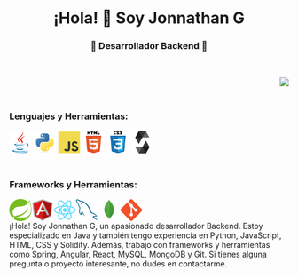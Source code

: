 <h1 align="center">¡Hola! 👋 Soy Jonnathan G</h1>
<h3 align="center">🌟 Desarrollador Backend 🌟</h3>
<br>
<p>
  <img align="right" src="https://as1.ftcdn.net/v2/jpg/03/52/39/00/1000_F_352390061_Bem8aYkzfGhIObTC4fXhf0PmKQjWM1wN.jpg" />
</p>
<br>
<h3 align="left"><br>Lenguajes y Herramientas:</h3>
<div style="display: inline-block;">
  <img src="https://raw.githubusercontent.com/devicons/devicon/master/icons/java/java-original.svg" alt="java"
    width="40" height="40" title="Java" /> <!-- Java logo -->
  <img src="https://raw.githubusercontent.com/devicons/devicon/master/icons/python/python-original.svg" alt="python"
    width="40" height="40" title="Python" /> <!-- Python logo -->
  <img src="https://raw.githubusercontent.com/devicons/devicon/master/icons/javascript/javascript-original.svg"
    alt="javascript" width="40" height="40" title="JavaScript" /> <!-- JavaScript logo -->
  <img src="https://raw.githubusercontent.com/devicons/devicon/master/icons/html5/html5-original-wordmark.svg"
    alt="html5" width="40" height="40" title="HTML" /> <!-- HTML logo -->
  <img src="https://raw.githubusercontent.com/devicons/devicon/master/icons/css3/css3-original-wordmark.svg" alt="css3"
    width="40" height="40" title="CSS" /> <!-- CSS logo -->
  <img src="https://raw.githubusercontent.com/devicons/devicon/master/icons/solidity/solidity-original.svg" alt="solidity"
    width="40" height="40" title="Solidity" /> <!-- Solidity logo -->
</div>
<h3 align="left"><br>Frameworks y Herramientas:</h3>
<div style="display: flex;">
  <img src="https://raw.githubusercontent.com/devicons/devicon/master/icons/spring/spring-original.svg" alt="spring"
    width="40" height="40" title="Spring" /> <!-- Spring logo -->
  <img src="https://raw.githubusercontent.com/devicons/devicon/master/icons/angularjs/angularjs-original.svg"
    alt="angular" width="40" height="40" title="Angular" /> <!-- Angular logo -->
  <img src="https://raw.githubusercontent.com/devicons/devicon/master/icons/react/react-original.svg" alt="react"
    width="40" height="40" title="React" /> <!-- React logo -->
  <img src="https://raw.githubusercontent.com/devicons/devicon/master/icons/mysql/mysql-original.svg" alt="mysql"
    width="40" height="40" title="MySQL" /> <!-- MySQL logo -->
  <img src="https://raw.githubusercontent.com/devicons/devicon/master/icons/mongodb/mongodb-original.svg" alt="mongodb"
    width="40" height="40" title="MongoDB" /> <!-- MongoDB logo -->
  <img src="https://raw.githubusercontent.com/devicons/devicon/master/icons/git/git-original.svg" alt="git"
    width="40" height="40" title="Git" /> <!-- Git logo -->
</div>
¡Hola! Soy Jonnathan G, un apasionado desarrollador Backend. Estoy especializado en Java y también tengo experiencia en Python, JavaScript, HTML, CSS y Solidity. Además, trabajo con frameworks y herramientas como Spring, Angular, React, MySQL, MongoDB y Git. Si tienes alguna pregunta o proyecto interesante, no dudes en contactarme.
